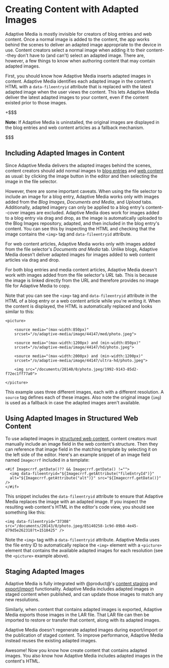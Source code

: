 # Creating Content with Adapted Images [](id=creating-content-with-adaptive-media-images)

Adaptive Media is mostly invisible for creators of blog entries and web 
content. Once a normal image is added to the content, the app works behind the 
scenes to deliver an adapted image appropriate to the device in use. Content 
creators select a normal image when adding it to their 
content--they don't have to (and can't) select an adapted image. There are, 
however, a few things to know when authoring content that may contain 
adapted images. 

First, you should know how Adaptive Media inserts adapted images in content. 
Adaptive Media identifies each adapted image in the content's HTML with a 
`data-fileentryid` attribute that is replaced with the latest adapted image when 
the user views the content. This lets Adaptive Media deliver the latest adapted 
images to your content, even if the content existed prior to those images. 

+$$$

**Note:** If Adaptive Media is uninstalled, the original images are displayed in 
the blog entries and web content articles as a fallback mechanism.

$$$

## Including Adapted Images in Content [](id=including-adapted-images-in-content)

Since Adaptive Media delivers the adapted images behind the scenes, content 
creators should add normal images to 
[blog entries](/discover/portal/-/knowledge_base/7-0/publishing-blogs) 
and 
[web content](/discover/portal/-/knowledge_base/7-0/creating-web-content) 
as usual: by clicking the image button in the editor and then selecting the 
image in the file selector. 

However, there are some important caveats. When using the file selector 
to include an image for a blog entry, Adaptive Media works only with images 
added from the *Blog Images*, *Documents and Media*, and *Upload* 
tabs. Additionally, adapted imagery can only be applied to a blog entry's 
content--cover images are excluded. Adaptive Media does work for images added 
to a blog entry via drag and drop, as the image is automatically uploaded to 
the Blog Images repository, adapted, and then included in the blog entry's 
content. You can see this by inspecting the HTML and checking that the image 
contains the `<img>` tag and `data-fileentryid` attribute.

For web content articles, Adaptive Media works only with images added 
from the file selector's *Documents and Media* tab. Unlike blogs, Adaptive 
Media doesn't deliver adapted images for images added to web content articles 
via drag and drop.

For both blog entries and media content articles, Adaptive Media doesn't work 
with images added from the file selector's *URL* tab. This is because the image 
is linked directly from the URL and therefore provides no image file for 
Adaptive Media to copy.

Note that you can see the `<img>` tag and `data-fileentryid` attribute in the 
HTML of a blog entry or a web content article while you're writing it. When the 
content is displayed, the HTML is automatically replaced and looks similar to 
this: 

    <picture>

        <source media="(max-width:850px)" 
        srcset="/o/adaptive-media/image/44147/med/photo.jpeg">

        <source media="(max-width:1200px) and (min-width:850px)" 
        srcset="/o/adaptive-media/image/44147/hd/photo.jpeg">

        <source media="(max-width:2000px) and (min-width:1200px)" 
        srcset="/o/adaptive-media/image/44147/ultra-hd/photo.jpeg">

        <img src="/documents/20140/0/photo.jpeg/1992-9143-85d2-f72ec1ff77a0">

    </picture>

This example uses three different images, each with a different resolution. A 
`source` tag defines each of these images. Also note the original image (`img`) 
is used as a fallback in case the adapted images aren't available. 

## Using Adapted Images in Structured Web Content [](id=using-adapted-images-in-structured-web-content)

To use adapted images in 
[structured web content](/discover/portal/-/knowledge_base/7-0/designing-uniform-content), 
content creators must manually include an image field in the web content's 
structure. Then they can reference that image field in the matching template by 
selecting it on the left side of the editor. Here's an example snippet of an 
image field named `Imagecrrf` included in a template: 

    <#if Imagecrrf.getData()?? && Imagecrrf.getData() !="">
      <img data-fileentryid="${Imagecrrf.getAttribute("fileEntryId")}" 
      alt="${Imagecrrf.getAttribute("alt")}" src="${Imagecrrf.getData()}" />
    </#if>

This snippet includes the `data-fileentryid` attribute to ensure that Adaptive 
Media replaces the image with an adapted image. If you inspect the resulting web 
content's HTML in the editor's code view, you should see something like this:

    <img data-fileentryid="37308" 
    src="/documents/20143/0/photo.jpeg/85140258-1c9d-89b8-4e45-d79d5e262318?t=1518425" />

Note the `<img>` tag with a `data-fileentryid` attribute. Adaptive 
Media uses the file entry ID to automatically replace the `<img>` element with a 
`<picture>` element that contains the available adapted images for each 
resolution (see the `<picture>` example above).

## Staging Adapted Images [](id=staging-adapted-images)

Adaptive Media is fully integrated with @product@'s 
[content staging](/discover/portal/-/knowledge_base/7-0/staging-content-for-publication) 
and 
[export/import](/discover/portal/-/knowledge_base/7-0/exporting-importing-app-data) 
functionality. Adaptive Media includes adapted images in staged content when 
published, and can update those images to match any new resolutions. 

Similarly, when content that contains adapted images is exported, Adaptive Media 
exports those images in the LAR file. That LAR file can then be imported to 
restore or transfer that content, along with its adapted images.

Adaptive Media doesn't regenerate adapted images during export/import 
or the publication of staged content. To improve performance, Adaptive Media 
instead reuses the existing adapted images. 

Awesome! Now you know how create content that contains adapted images. You also 
know how Adaptive Media includes adapted images in the content's HTML. 
